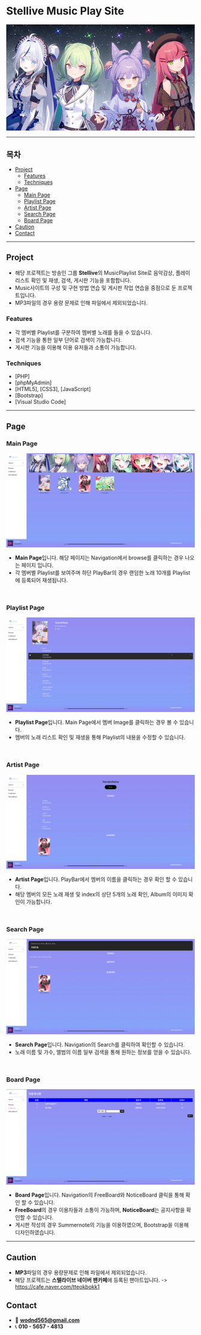 # Stellive Music Play Site
<!--프로젝트 메인 이미지-->
![Project Title](music_play/readme_img/cliche.png)

<hr>

<!--목차-->
## 목차
- [Project](#project)
    - [Features](#features)
    - [Techniques](#techniques)
- [Page](#page)
    - [Main Page](#main-page)
    - [Playlist Page](#playlist-page)
    - [Artist Page](#artist-page)
    - [Search Page](#search-page)
    - [Board Page](#board-page)
- [Caution](#caution)
- [Contact](#contact)

<hr>

<!--프로젝트 설명-->
## Project
- 해당 프로젝트는 방송인 그룹 **Stellive**의 MusicPlaylist Site로 음악감상, 플레이리스트 확인 및 재생, 검색, 게시판 기능을 포함합니다.
- Music사이트의 구성 및 구현 방법 연습 및 게시판 작업 연습을 중점으로 둔 프로젝트입니다.
- MP3파일의 경우 용량 문제로 인해 파일에서 제외되었습니다.

### Features
- 각 멤버별 Playlist를 구분하여 멤버별 노래를 들을 수 있습니다.
- 검색 기능을 통한 일부 단어로 검색이 가능합니다.
- 게시판 기능을 이용해 이용 유저들과 소통이 가능합니다.

### Techniques
- [PHP]
- [phpMyAdmin]
- [HTML5], [CSS3], [JavaScript]
- [Bootstrap]
- [Visual Studio Code]

<hr>

<!--각 페이지 설명-->
## Page

### Main Page
![Main Page](music_play/readme_img/main.png)
- **Main Page**입니다. 해당 페이지는 Navigation에서 browse를 클릭하는 경우 나오는 페이지 입니다.
- 각 멤버별 Playlist를 보여주며 하단 PlayBar의 경우 랜덤한 노래 10개를 Playlist에 등록되어 재생됩니다.

<br>

### Playlist Page
![Playlist Page](music_play/readme_img/playlist.png)
- **Playlist Page**입니다. Main Page에서 멤버 Image를 클릭하는 경우 볼 수 있습니다.
- 멤버의 노래 리스트 확인 및 재생을 통해 Playlist의 내용을 수정할 수 있습니다.

<br>

### Artist Page
![Artist Page](music_play/readme_img/Artist.png)
- **Artist Page**입니다. PlayBar에서 멤버의 이름을 클릭하는 경우 확인 할 수 있습니다.
- 해당 멤버의 모든 노래 재생 및 index의 상단 5개의 노래 확인, Album의 이미지 확인이 가능합니다.

<br>

### Search Page
![Search Page](music_play/readme_img/search.png)
- **Search Page**입니다.  Navigation의 Search를 클릭하여 확인할 수 있습니다.
- 노래 이름 및 가수, 앨범의 이름 일부 검색을 통해 원하는 정보를 얻을 수 있습니다.

<br>

### Board Page
![Board Page](music_play/readme_img/board.png)
- **Board Page**입니다.  Navigation의 FreeBoard와 NoticeBoard 클릭을 통해 확인 할 수 있습니다.
- **FreeBoard**의 경우 이용자들과 소통이 가능하며, **NoticeBoard**는 공지사항을 확인할 수 있습니다.
- 게시판 작성의 경우 Summernote의 기능을 이용하였으며, Bootstrap을 이용해 디자인하였습니다.

<hr>

<!--주의-->
## Caution
- **MP3**파일의 경우 용량문제로 인해 파일에서 제외되었습니다.
- 해당 프로젝트는 **스텔라이브 네이버 팬카페**에 등록된 팬아트입니다.
-> https://cafe.naver.com/tteokbokk1

<!--접근-->
## Contact
- 📧  **wodnd565@gmail.com**
- 📞  **010 - 5657 - 4813**
